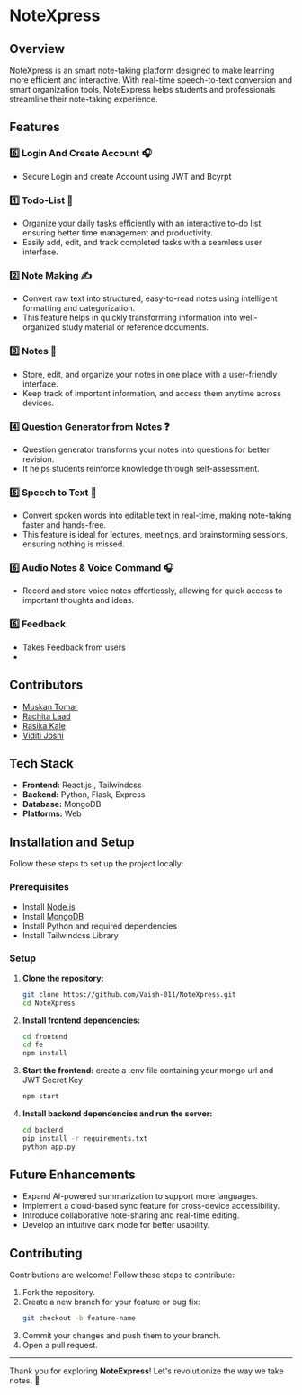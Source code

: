 # NoteXpress

## Overview
NoteXpress is an smart note-taking platform designed to make learning more efficient and interactive. With real-time speech-to-text conversion  and smart organization tools, NoteExpress helps students and professionals streamline their note-taking experience.

## Features

### 6️⃣ Login And Create Account 🎧  
- Secure Login and create Account using JWT and Bcyrpt


### 1️⃣ Todo-List 📝  
- Organize your daily tasks efficiently with an interactive to-do list, ensuring better time management and productivity.  
- Easily add, edit, and track completed tasks with a seamless user interface.

### 2️⃣ Note Making ✍  
- Convert raw text into structured, easy-to-read notes using intelligent formatting and categorization.  
- This feature helps in quickly transforming information into well-organized study material or reference documents.

### 3️⃣ Notes 🧠  
- Store, edit, and organize your notes in one place with a user-friendly interface.  
- Keep track of important information, and access them anytime across devices.

### 4️⃣ Question Generator from Notes ❓  
- Question generator transforms your notes into questions for better revision.  
- It helps students reinforce knowledge through self-assessment.

### 5️⃣ Speech to Text 🎤  
- Convert spoken words into editable text in real-time, making note-taking faster and hands-free.  
- This feature is ideal for lectures, meetings, and brainstorming sessions, ensuring nothing is missed.

### 6️⃣ Audio Notes & Voice Command 🎧  
- Record and store voice notes effortlessly, allowing for quick access to important thoughts and ideas.

### 6️⃣ Feedback
- Takes Feedback from users
- 
## Contributors
- [Muskan Tomar](https://github.com/Vaish-011)
- [Rachita Laad](https://github.com/RACHITALAAD)
- [Rasika Kale](https://github.com/rasika2114)
- [Viditi Joshi](https://github.com/vj2573)

## Tech Stack
- **Frontend:** React.js , Tailwindcss
- **Backend:** Python, Flask, Express
- **Database:** MongoDB
- **Platforms:** Web

## Installation and Setup
Follow these steps to set up the project locally:

### Prerequisites
- Install [Node.js](https://nodejs.org/)
- Install [MongoDB](https://www.mongodb.com/atlas)
- Install Python and required dependencies
- Install Tailwindcss Library

### Setup
1. **Clone the repository:**  
   ```bash
   git clone https://github.com/Vaish-011/NoteXpress.git
   cd NoteXpress
   ```

2. **Install frontend dependencies:**  
   ```bash
   cd frontend
   cd fe
   npm install
   ```

3. **Start the frontend:**
   create a .env file containing your mongo url and JWT Secret Key
   ```bash
   npm start
   ```

5. **Install backend dependencies and run the server:**  
   ```bash
   cd backend
   pip install -r requirements.txt
   python app.py
   ```

## Future Enhancements
- Expand AI-powered summarization to support more languages.
- Implement a cloud-based sync feature for cross-device accessibility.
- Introduce collaborative note-sharing and real-time editing.
- Develop an intuitive dark mode for better usability.

## Contributing
Contributions are welcome! Follow these steps to contribute:
1. Fork the repository.
2. Create a new branch for your feature or bug fix:
   ```bash
   git checkout -b feature-name
   ```
3. Commit your changes and push them to your branch.
4. Open a pull request.

---
Thank you for exploring **NoteExpress**! Let's revolutionize the way we take notes. 🚀

